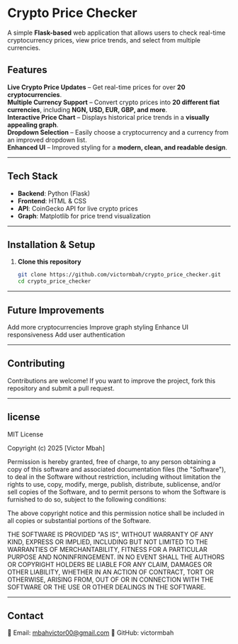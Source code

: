 # Crypto Price Checker

A simple **Flask-based** web application that allows users to check real-time cryptocurrency prices, view price trends, and select from multiple currencies.

## Features

 **Live Crypto Price Updates** – Get real-time prices for over **20 cryptocurrencies**.  
 **Multiple Currency Support** – Convert crypto prices into **20 different fiat currencies**, including **NGN, USD, EUR, GBP, and more**.  
 **Interactive Price Chart** – Displays historical price trends in a **visually appealing graph**.  
 **Dropdown Selection** – Easily choose a cryptocurrency and a currency from an improved dropdown list.  
 **Enhanced UI** – Improved styling for a **modern, clean, and readable design**.  

---

## Tech Stack

- **Backend**: Python (Flask)  
- **Frontend**: HTML & CSS  
- **API**: CoinGecko API for live crypto prices  
- **Graph**: Matplotlib for price trend visualization  

---

## Installation & Setup

1. **Clone this repository**
   ```bash
   git clone https://github.com/victormbah/crypto_price_checker.git
   cd crypto_price_checker
---

## Future Improvements
 Add more cryptocurrencies
 Improve graph styling
 Enhance UI responsiveness
 Add user authentication

 ---

## Contributing
Contributions are welcome! If you want to improve the project, fork this repository and submit a pull request.

---
## license
MIT License

Copyright (c) 2025 [Victor Mbah]

Permission is hereby granted, free of charge, to any person obtaining a copy of this software and associated documentation files (the "Software"), to deal in the Software without restriction, including without limitation the rights to use, copy, modify, merge, publish, distribute, sublicense, and/or sell copies of the Software, and to permit persons to whom the Software is furnished to do so, subject to the following conditions:

The above copyright notice and this permission notice shall be included in all copies or substantial portions of the Software.

THE SOFTWARE IS PROVIDED "AS IS", WITHOUT WARRANTY OF ANY KIND, EXPRESS OR IMPLIED, INCLUDING BUT NOT LIMITED TO THE WARRANTIES OF MERCHANTABILITY, FITNESS FOR A PARTICULAR PURPOSE AND NONINFRINGEMENT. IN NO EVENT SHALL THE AUTHORS OR COPYRIGHT HOLDERS BE LIABLE FOR ANY CLAIM, DAMAGES OR OTHER LIABILITY, WHETHER IN AN ACTION OF CONTRACT, TORT OR OTHERWISE, ARISING FROM, OUT OF OR IN CONNECTION WITH THE SOFTWARE OR THE USE OR OTHER DEALINGS IN THE SOFTWARE.

---
## Contact
📩 Email: mbahvictor00@gmail.com
🔗 GitHub: victormbah
